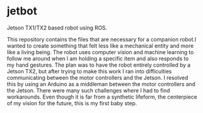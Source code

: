 # jetbot
Jetson TX1/TX2 based robot using ROS.

This repository contains the files that are necessary for a companion robot.I wanted to create something that felt less like a mechanical entity and more like a living being. The robot uses computer vision and machine learning to follow me around when I am holding a specific item and also responds to my hand gestures. 
The plan was to have the robot entirely controlled by a Jetson TX2, but after trying to make this work I ran into difficulties communicating between the motor controllers and the Jetson. I resolved this by using an Arduino as a middleman between the motor controllers and the Jetson. There were many such challenges where I had to find workarounds. 
Even though it is far from a synthetic lifeform, the centerpiece of my vision for the future, this is my first baby step.
